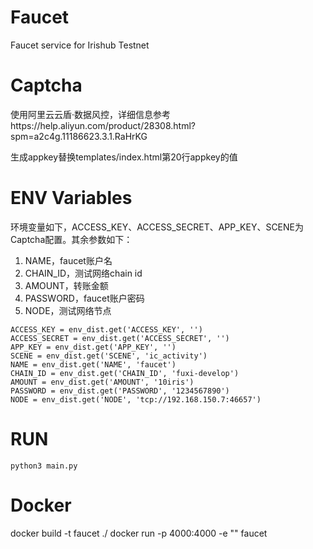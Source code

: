 # Faucet
Faucet service for Irishub Testnet


# Captcha
使用阿里云云盾·数据风控，详细信息参考https://help.aliyun.com/product/28308.html?spm=a2c4g.11186623.3.1.RaHrKG

生成appkey替换templates/index.html第20行appkey的值

# ENV Variables

环境变量如下，ACCESS_KEY、ACCESS_SECRET、APP_KEY、SCENE为Captcha配置。其余参数如下：
1. NAME，faucet账户名
2. CHAIN_ID，测试网络chain id
3. AMOUNT，转账金额
4. PASSWORD，faucet账户密码
5. NODE，测试网络节点

```
ACCESS_KEY = env_dist.get('ACCESS_KEY', '')
ACCESS_SECRET = env_dist.get('ACCESS_SECRET', '')
APP_KEY = env_dist.get('APP_KEY', '')
SCENE = env_dist.get('SCENE', 'ic_activity')
NAME = env_dist.get('NAME', 'faucet')
CHAIN_ID = env_dist.get('CHAIN_ID', 'fuxi-develop')
AMOUNT = env_dist.get('AMOUNT', '10iris')
PASSWORD = env_dist.get('PASSWORD', '1234567890')
NODE = env_dist.get('NODE', 'tcp://192.168.150.7:46657')
```

# RUN
```
python3 main.py
```

# Docker
docker build -t faucet ./
docker run -p 4000:4000 -e "" faucet

